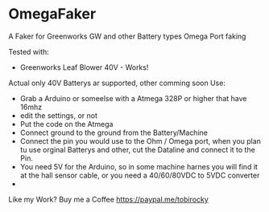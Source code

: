 # OmegaFaker
A Faker for Greenworks GW and other Battery types Omega Port faking

Tested with:
- Greenworks Leaf Blower 40V - Works!

Actual only 40V Batterys ar supported, other comming soon
Use:
- Grab a Arduino or someelse with a Atmega 328P or higher that have 16mhz
- edit the settings, or not
- Put the code on the Atmega
- Connect ground to the ground from the Battery/Machine
- Connect the pin you would use to the Ohm / Omega port, when you plan tu use orginal Batterys and other, cut the Dataline and connect it to the Pin.
- You need 5V for the Arduino, so in some machine harnes you will find it at the hall sensor cable, or you need a 40/60/80VDC to 5VDC converter
- 



Like my Work? Buy me a Coffee https://paypal.me/tobirocky
